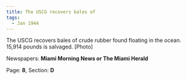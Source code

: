 ```yaml
---  
title: The USCG recovers bales of  
tags:  
  - Jan 1944  
---  
```

  
The USCG recovers bales of crude rubber found floating in the ocean. 15,914 pounds is salvaged. [Photo]  
  
Newspapers: **Miami Morning News or The Miami Herald**  
  
Page: **8**, Section: **D** 
